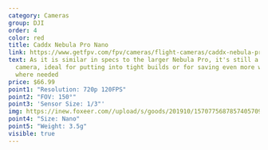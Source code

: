 ```yaml
---
category: Cameras
group: DJI
order: 4
color: red
title: Caddx Nebula Pro Nano
link: https://www.getfpv.com/fpv/cameras/flight-cameras/caddx-nebula-pro-nano-digital-fpv-camera.html
text: As it is similar in specs to the larger Nebula Pro, it's still a great
  camera, ideal for putting into tight builds or for saving even more weight
  where needed
price: $66.99
point1: "Resolution: 720p 120FPS"
point2: "FOV: 150°"
point3: 'Sensor Size: 1/3"'
img: https://inew.foxeer.com//upload/s/goods/201910/1570775687857405709.images.400x400.jpg
point4: "Size: Nano"
point5: "Weight: 3.5g"
visible: true
---
```

